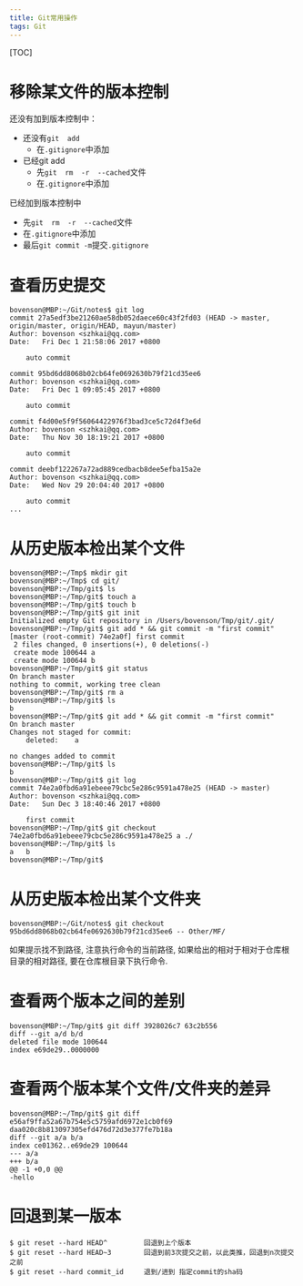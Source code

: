 ```yaml
---
title: Git常用操作
tags: Git
---
```


[TOC]

# 移除某文件的版本控制

还没有加到版本控制中：

- 还没有`git  add`
  - 在`.gitignore`中添加
- 已经git add
  - 先`git  rm  -r  --cached`文件
  - 在`.gitignore`中添加

已经加到版本控制中

- 先`git  rm  -r  --cached`文件  
- 在`.gitignore`中添加
- 最后`git commit -m`提交`.gitignore`


# 查看历史提交

```shell
bovenson@MBP:~/Git/notes$ git log
commit 27a5edf3be21260ae58db052daece60c43f2fd03 (HEAD -> master, origin/master, origin/HEAD, mayun/master)
Author: bovenson <szhkai@qq.com>
Date:   Fri Dec 1 21:58:06 2017 +0800

    auto commit

commit 95bd6dd8068b02cb64fe0692630b79f21cd35ee6
Author: bovenson <szhkai@qq.com>
Date:   Fri Dec 1 09:05:45 2017 +0800

    auto commit

commit f4d00e5f9f56064422976f3bad3ce5c72d4f3e6d
Author: bovenson <szhkai@qq.com>
Date:   Thu Nov 30 18:19:21 2017 +0800

    auto commit

commit deebf122267a72ad889cedbacb8dee5efba15a2e
Author: bovenson <szhkai@qq.com>
Date:   Wed Nov 29 20:04:40 2017 +0800

    auto commit
...
```

# 从历史版本检出某个文件

```shell
bovenson@MBP:~/Tmp$ mkdir git
bovenson@MBP:~/Tmp$ cd git/
bovenson@MBP:~/Tmp/git$ ls
bovenson@MBP:~/Tmp/git$ touch a
bovenson@MBP:~/Tmp/git$ touch b
bovenson@MBP:~/Tmp/git$ git init
Initialized empty Git repository in /Users/bovenson/Tmp/git/.git/
bovenson@MBP:~/Tmp/git$ git add * && git commit -m "first commit"
[master (root-commit) 74e2a0f] first commit
 2 files changed, 0 insertions(+), 0 deletions(-)
 create mode 100644 a
 create mode 100644 b
bovenson@MBP:~/Tmp/git$ git status
On branch master
nothing to commit, working tree clean
bovenson@MBP:~/Tmp/git$ rm a
bovenson@MBP:~/Tmp/git$ ls
b
bovenson@MBP:~/Tmp/git$ git add * && git commit -m "first commit"
On branch master
Changes not staged for commit:
	deleted:    a

no changes added to commit
bovenson@MBP:~/Tmp/git$ ls
b
bovenson@MBP:~/Tmp/git$ git log
commit 74e2a0fbd6a91ebeee79cbc5e286c9591a478e25 (HEAD -> master)
Author: bovenson <szhkai@qq.com>
Date:   Sun Dec 3 18:40:46 2017 +0800

    first commit
bovenson@MBP:~/Tmp/git$ git checkout 74e2a0fbd6a91ebeee79cbc5e286c9591a478e25 a ./
bovenson@MBP:~/Tmp/git$ ls
a	b
bovenson@MBP:~/Tmp/git$ 
```

# 从历史版本检出某个文件夹

```shell
bovenson@MBP:~/Git/notes$ git checkout 95bd6dd8068b02cb64fe0692630b79f21cd35ee6 -- Other/MF/
```

如果提示找不到路径, 注意执行命令的当前路径,  如果给出的相对于相对于仓库根目录的相对路径, 要在仓库根目录下执行命令.

# 查看两个版本之间的差别

```shell
bovenson@MBP:~/Tmp/git$ git diff 3928026c7 63c2b556
diff --git a/d b/d
deleted file mode 100644
index e69de29..0000000
```

# 查看两个版本某个文件/文件夹的差异

```shell
bovenson@MBP:~/Tmp/git$ git diff e56af9ffa52a67b754e5c5759afd6972e1cb0f69 daa020c8b813097305efd476d72d3e377fe7b18a
diff --git a/a b/a
index ce01362..e69de29 100644
--- a/a
+++ b/a
@@ -1 +0,0 @@
-hello
```

# 回退到某一版本

```shell
$ git reset --hard HEAD^         回退到上个版本
$ git reset --hard HEAD~3        回退到前3次提交之前，以此类推，回退到n次提交之前
$ git reset --hard commit_id     退到/进到 指定commit的sha码
```


